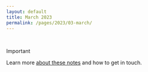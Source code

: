 ```yaml
---
layout: default
title: March 2023
permalink: /pages/2023/03-march/
---
```


<br>

> [!IMPORTANT]
> Learn more [about these notes](https://github.com/tinalexander/notes) and how to get in touch. 
